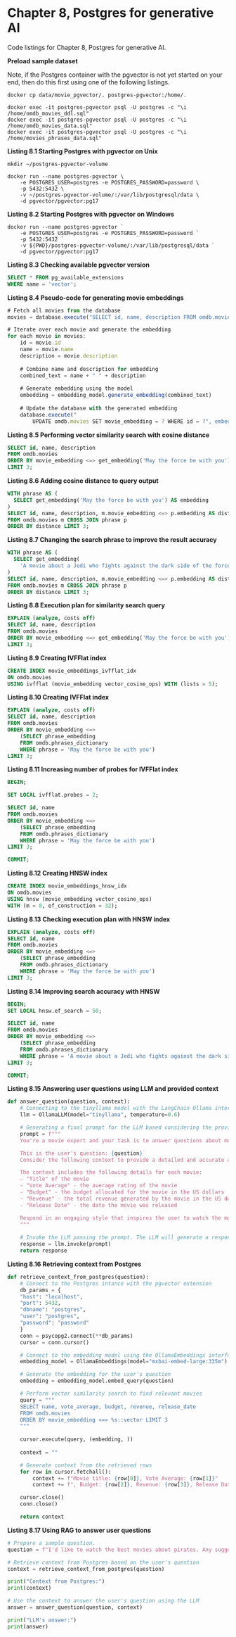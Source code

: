 # Chapter 8, Postgres for generative AI

Code listings for Chapter 8, Postgres for generative AI.

**Preload sample dataset**

Note, if the Postgres container with the pgvector is not yet started on your end, then do this first using one of the following listings.
```shell
docker cp data/movie_pgvector/. postgres-pgvector:/home/.

docker exec -it postgres-pgvector psql -U postgres -c "\i /home/omdb_movies_ddl.sql"
docker exec -it postgres-pgvector psql -U postgres -c "\i /home/omdb_movies_data.sql"
docker exec -it postgres-pgvector psql -U postgres -c "\i /home/movies_phrases_data.sql"
```

**Listing 8.1 Starting Postgres with pgvector on Unix**
```shell
mkdir ~/postgres-pgvector-volume

docker run --name postgres-pgvector \
    -e POSTGRES_USER=postgres -e POSTGRES_PASSWORD=password \
    -p 5432:5432 \
    -v ~/postgres-pgvector-volume/:/var/lib/postgresql/data \
    -d pgvector/pgvector:pg17
```

**Listing 8.2 Starting Postgres with pgvector on Windows**
```shell
docker run --name postgres-pgvector `
    -e POSTGRES_USER=postgres -e POSTGRES_PASSWORD=password `
    -p 5432:5432 `
    -v ${PWD}/postgres-pgvector-volume/:/var/lib/postgresql/data `
    -d pgvector/pgvector:pg17
```

**Listing 8.3 Checking available pgvector version**
```sql
SELECT * FROM pg_available_extensions
WHERE name = 'vector';
```

**Listing 8.4 Pseudo-code for generating movie embeddings**
```javascript
# Fetch all movies from the database
movies = database.execute("SELECT id, name, description FROM omdb.movies")

# Iterate over each movie and generate the embedding
for each movie in movies:
    id = movie.id
    name = movie.name
    description = movie.description
    
    # Combine name and description for embedding
    combined_text = name + " " + description
    
    # Generate embedding using the model
    embedding = embedding_model.generate_embedding(combined_text)
    
    # Update the database with the generated embedding
    database.execute("
        UPDATE omdb.movies SET movie_embedding = ? WHERE id = ?", embedding, id)
```

**Listing 8.5 Performing vector similarity search with cosine distance**
```sql
SELECT id, name, description
FROM omdb.movies
ORDER BY movie_embedding <=> get_embedding('May the force be with you')
LIMIT 3;
```

**Listing 8.6 Adding cosine distance to query output**
```sql
WITH phrase AS (
  SELECT get_embedding('May the force be with you') AS embedding
)
SELECT id, name, description, m.movie_embedding <=> p.embedding AS distance
FROM omdb.movies m CROSS JOIN phrase p
ORDER BY distance LIMIT 3;
```

**Listing 8.7 Changing the search phrase to improve the result accuracy**
```sql
WITH phrase AS (
  SELECT get_embedding(
    'A movie about a Jedi who fights against the dark side of the force') AS embedding
)
SELECT id, name, description, m.movie_embedding <=> p.embedding AS distance
FROM omdb.movies m CROSS JOIN phrase p
ORDER BY distance LIMIT 3;
```

**Listing 8.8 Execution plan for similarity search query**
```sql
EXPLAIN (analyze, costs off)
SELECT id, name, description
FROM omdb.movies
ORDER BY movie_embedding <=> get_embedding('May the force be with you') 
LIMIT 3;
```

**Listing 8.9 Creating IVFFlat index**
```sql
CREATE INDEX movie_embeddings_ivfflat_idx 
ON omdb.movies 
USING ivfflat (movie_embedding vector_cosine_ops) WITH (lists = 5);
```

**Listing 8.10 Creating IVFFlat index**
```sql 
EXPLAIN (analyze, costs off)
SELECT id, name, description
FROM omdb.movies
ORDER BY movie_embedding <=> 
    (SELECT phrase_embedding
    FROM omdb.phrases_dictionary
    WHERE phrase = 'May the force be with you')
LIMIT 3;
```

**Listing 8.11 Increasing number of probes for IVFFlat index**
```sql
BEGIN;

SET LOCAL ivfflat.probes = 2;

SELECT id, name
FROM omdb.movies
ORDER BY movie_embedding <=> 
    (SELECT phrase_embedding
    FROM omdb.phrases_dictionary
    WHERE phrase = 'May the force be with you')
LIMIT 3;

COMMIT;
```

**Listing 8.12 Creating HNSW index**
```sql 
CREATE INDEX movie_embeddings_hnsw_idx 
ON omdb.movies 
USING hnsw (movie_embedding vector_cosine_ops)
WITH (m = 8, ef_construction = 32);
```

**Listing 8.13 Checking execution plan with HNSW index**
```sql 
EXPLAIN (analyze, costs off)
SELECT id, name
FROM omdb.movies
ORDER BY movie_embedding <=> 
    (SELECT phrase_embedding
    FROM omdb.phrases_dictionary
    WHERE phrase = 'May the force be with you')
LIMIT 3;
```

**Listing 8.14 Improving search accuracy with HNSW**
```sql
BEGIN;
SET LOCAL hnsw.ef_search = 50;

SELECT id, name
FROM omdb.movies
ORDER BY movie_embedding <=> 
    (SELECT phrase_embedding
    FROM omdb.phrases_dictionary
    WHERE phrase = 'A movie about a Jedi who fights against the dark side of the force')
LIMIT 3;

COMMIT;
```

**Listing 8.15 Answering user questions using LLM and provided context**
```python 
def answer_question(question, context):
    # Connecting to the tinyllama model with the LangChain Ollama interface
    llm = OllamaLLM(model="tinyllama", temperature=0.6)

    # Generating a final prompt for the LLM based considering the provided context
    prompt = f"""
    You're a movie expert and your task is to answer questions about movies based on the provided context.

    This is the user's question: {question}  
    Consider the following context to provide a detailed and accurate answer: {context}  

    The context includes the following details for each movie:
    - "Title" of the movie
    - "Vote Average" - the average rating of the movie
    - "Budget" - the budget allocated for the movie in the US dollars
    - "Revenue" - the total revenue generated by the movie in the US dollars
    - "Release Date" - the date the movie was released

    Respond in an engaging style that inspires the user to watch the movies.
    """
    
    # Invoke the LLM passing the prompt. The LLM will generate a response.
    response = llm.invoke(prompt)
    return response
```

**Listing 8.16 Retrieving context from Postgres**
```python   
def retrieve_context_from_postgres(question):
    # Connect to the Postgres intance with the pgvector extension
    db_params = {
    "host": "localhost",
    "port": 5432,
    "dbname": "postgres",
    "user": "postgres",
    "password": "password"
    }
    conn = psycopg2.connect(**db_params)
    cursor = conn.cursor()

    # Connect to the embedding model using the OllamaEmbeddings interface
    embedding_model = OllamaEmbeddings(model="mxbai-embed-large:335m")

    # Generate the embedding for the user's question
    embedding = embedding_model.embed_query(question)

    # Perform vector similarity search to find relevant movies
    query = """
    SELECT name, vote_average, budget, revenue, release_date
    FROM omdb.movies
    ORDER BY movie_embedding <=> %s::vector LIMIT 3
    """
    
    cursor.execute(query, (embedding, ))
    
    context = ""

    # Generate context from the retrieved rows
    for row in cursor.fetchall():
        context += f"Movie title: {row[0]}, Vote Average: {row[1]}"
        context += f", Budget: {row[2]}, Revenue: {row[3]}, Release Date: {row[4]}\n"

    cursor.close()
    conn.close()

    return context
```

**Listing 8.17 Using RAG to answer user questions**
```python  
# Prepare a sample question.
question = f"I'd like to watch the best movies about pirates. Any suggestions?"

# Retrieve context from Postgres based on the user's question
context = retrieve_context_from_postgres(question)

print("Context from Postgres:")
print(context)

# Use the context to answer the user's question using the LLM
answer = answer_question(question, context)

print("LLM's answer:")
print(answer)
```



